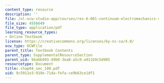 ```yaml
---
content_type: resource
description: ''
file: /ol-ocw-studio-app/courses/res-6-001-continuum-electromechanics-spring-2009/9c5911e3919e71dafeface9b63ce1df1_chap04_sec_100.pdf
file_size: 4556649
file_type: application/pdf
learning_resource_types:
- Online Textbook
license: https://creativecommons.org/licenses/by-nc-sa/4.0/
ocw_type: OCWFile
parent_title: Textbook Contents
parent_type: SupplementalResourceSection
parent_uid: 94a6b993-49b0-3ea8-a5c0-a911b9c5d985
resourcetype: Document
title: chap04_sec_100.pdf
uid: 9c5911e3-919e-71da-fefa-ce9b63ce1df1
---
```

